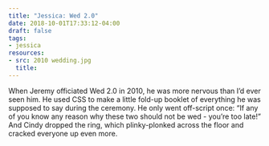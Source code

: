 ```yaml
---
title: "Jessica: Wed 2.0"
date: 2018-10-01T17:33:12-04:00
draft: false
tags:
- jessica
resources:
- src: 2010 wedding.jpg
  title:
---
```


When Jeremy officiated Wed 2.0 in 2010, he was more nervous than I’d ever seen him. He used CSS to make a little fold-up booklet of everything he was supposed to say during the ceremony. He only went off-script once: “If any of you know any reason why these two should not be wed - you’re too late!” And Cindy dropped the ring, which plinky-plonked across the floor and cracked everyone up even more.
